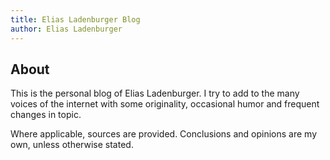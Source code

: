 ```yaml
---
title: Elias Ladenburger Blog
author: Elias Ladenburger
---
```


## About
This is the personal blog of Elias Ladenburger. I try to add to the many voices of the internet with some originality, occasional humor and frequent changes in topic.

Where applicable, sources are provided. Conclusions and opinions are my own, unless otherwise stated. 
